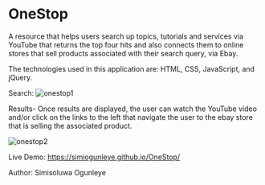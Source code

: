 # OneStop
A resource that helps users search up topics, tutorials and services via YouTube that returns the top four hits and also connects them to online stores that sell products associated with their search query, via Ebay.

The technologies used in this application are: HTML, CSS, JavaScript, and jQuery.


Search:
![onestop1](https://user-images.githubusercontent.com/35638228/39302255-d9a2d826-4906-11e8-980e-5ede63af85b7.png)


Results- Once results are displayed, the user can watch the YouTube video and/or click on the links to the left that navigate the user to the ebay store that is selling the associated product.

![onestop2](https://user-images.githubusercontent.com/35638228/39302288-fb12d60a-4906-11e8-96c5-602ca3fd76bd.png)


Live Demo:
https://simiogunleye.github.io/OneStop/

Author: 
Simisoluwa Ogunleye
